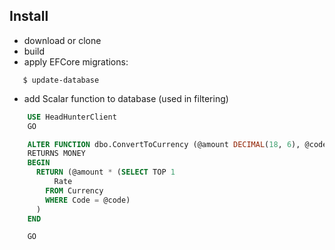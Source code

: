 ## Install

- download or clone
- build
- apply EFCore migrations:

```
   $ update-database
```
- add Scalar function to database (used in filtering)
```sql
    USE HeadHunterClient
    GO

    ALTER FUNCTION dbo.ConvertToCurrency (@amount DECIMAL(18, 6), @code NVARCHAR(450))
    RETURNS MONEY
    BEGIN
      RETURN (@amount * (SELECT TOP 1
          Rate
        FROM Currency
        WHERE Code = @code)
      )
    END

    GO
```

